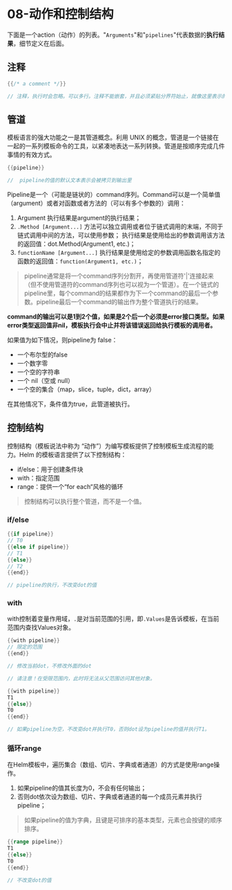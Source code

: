 # 08-动作和控制结构

下面是一个action（动作）的列表。"`Arguments`"和"`pipelines`"代表数据的**执行结果**，细节定义在后面。

## 注释

```go
{{/* a comment */}}

// 注释，执行时会忽略。可以多行。注释不能嵌套，并且必须紧贴分界符始止，就像这里表示的一样。
```

## 管道

模板语言的强大功能之一是其管道概念。利用 UNIX 的概念，管道是一个链接在一起的一系列模板命令的工具，以紧凑地表达一系列转换。管道是按顺序完成几件事情的有效方式。

```go
{{pipeline}}

//  pipeline的值的默认文本表示会被拷贝到输出里
```

Pipeline是一个（可能是链状的）command序列。Command可以是一个简单值（argument）或者对函数或者方法的（可以有多个参数的）调用：

1. Argument    执行结果是argument的执行结果；
2. `.Method [Argument...]`  方法可以独立调用或者位于链式调用的末端，不同于链式调用中间的方法，可以使用参数；
    执行结果是使用给出的参数调用该方法的返回值：dot.Method(Argument1, etc.)；
3. `functionName [Argument...]`   执行结果是使用给定的参数调用函数名指定的函数的返回值：`function(Argument1, etc.)`；

> pipeline通常是将一个command序列分割开，再使用管道符'|'连接起来（但不使用管道符的command序列也可以视为一个管道）。在一个链式的pipeline里，每个command的结果都作为下一个command的最后一个参数。pipeline最后一个command的输出作为整个管道执行的结果。

**command的输出可以是1到2个值，如果是2个后一个必须是error接口类型。如果error类型返回值非nil，模板执行会中止并将该错误返回给执行模板的调用者。**

如果值为如下情况，则pipeline为 false：

- 一个布尔型的false
- 一个数字零
- 一个空的字符串
- 一个 nil（空或 null）
- 一个空的集合（map，slice，tuple，dict，array）

在其他情况下，条件值为true，此管道被执行。

## 控制结构

控制结构（模板说法中称为 “动作”）为编写模板提供了控制模板生成流程的能力。Helm 的模板语言提供了以下控制结构：

- if/else：用于创建条件块
- with：指定范围
- range：提供一个“for each“风格的循环

> 控制结构可以执行整个管道，而不是一个值。

### if/else

```go
{{if pipeline}}
// T0
{{else if pipeline}}
// T1
{{else}}
// T2
{{end}}

// pipeline的执行，不改变dot的值
```

### with

with控制着变量作用域，`.`是对当前范围的引用，即`.Values`是告诉模板，在当前范围内查找Values对象。

```go
{{with pipeline}}
// 限定的范围
{{end}}

// 修改当前dot，不修改外面的dot

// 请注意！在受限范围内，此时将无法从父范围访问其他对象。
```

```go
{{with pipeline}}
T1
{{else}}
T0
{{end}}

// 如果pipeline为空，不改变dot并执行T0，否则dot设为pipeline的值并执行T1。
```

### 循环range

在Helm模板中，遍历集合（数组、切片、字典或者通道）的方式是使用range操作。

1. 如果pipeline的值其长度为0，不会有任何输出；
2. 否则dot依次设为数组、切片、字典或者通道的每一个成员元素并执行pipeline；

> 如果pipeline的值为字典，且键是可排序的基本类型，元素也会按键的顺序排序。
  
```go
{{range pipeline}}
T1
{{else}}
T0
{{end}}

// 不改变dot的值
```
